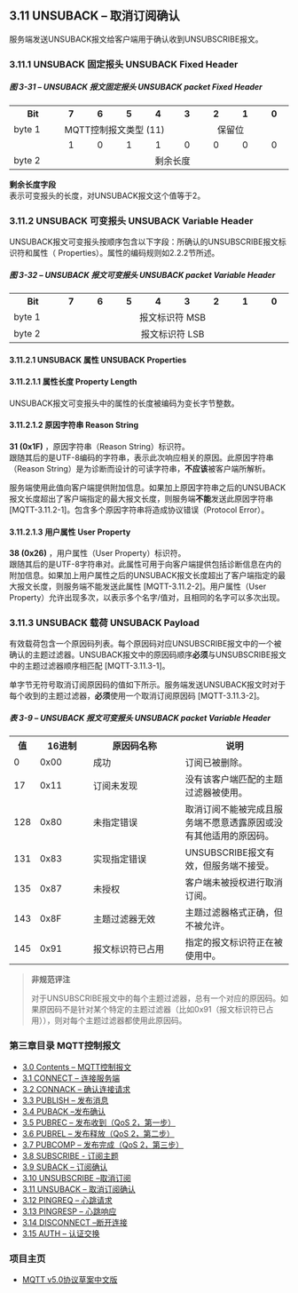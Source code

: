 ## 3.11 UNSUBACK – 取消订阅确认

服务端发送UNSUBACK报文给客户端用于确认收到UNSUBSCRIBE报文。

### 3.11.1 UNSUBACK 固定报头 UNSUBACK Fixed Header

##### 图 3-31 – UNSUBACK 报文固定报头  UNSUBACK packet Fixed Header

<table>
   <tr>
     <th width="95">Bit</th>
     <th width="55">7</th>
     <th width="55">6</th>
     <th width="55">5</th>
     <th width="55">4</th>
     <th width="55">3</th>
     <th width="55">2</th>
     <th width="55">1</th>
     <th width="55">0</th>
   </tr>
   <tr>
     <td>byte 1</td>
     <td colspan="4" align="center">MQTT控制报文类型 (11)</td>
     <td colspan="4" align="center">保留位</td>
   </tr>
   <tr>
       <td></td>
       <td align="center">1</td>
       <td align="center">0</td>
       <td align="center">1</td>
       <td align="center">1</td>
       <td align="center">0</td>
       <td align="center">0</td>
       <td align="center">0</td>
       <td align="center">0</td>
     </tr>
   <tr>
     <td>byte 2</td>
     <td colspan="8" align="center">剩余长度</td>
   </tr>
 </table>

**剩余长度字段**  
表示可变报头的长度，对UNSUBACK报文这个值等于2。

### 3.11.2 UNSUBACK 可变报头 UNSUBACK Variable Header

UNSUBACK报文可变报头按顺序包含以下字段：所确认的UNSUBSCRIBE报文标识符和属性（ Properties）。属性的编码规则如2.2.2节所述。

##### 图 3-32 – UNSUBACK 报文可变报头 UNSUBACK packet Variable Header

<table>
   <tr>
     <th width="95">Bit</th>
     <th width="55">7</th>
     <th width="55">6</th>
     <th width="55">5</th>
     <th width="55">4</th>
     <th width="55">3</th>
     <th width="55">2</th>
     <th width="55">1</th>
     <th width="55">0</th>
   </tr>
   <tr>
     <td>byte 1</td>
     <td colspan="8" align="center">报文标识符 MSB</td>
   </tr>
   <tr>
     <td>byte 2</td>
     <td colspan="8" align="center">报文标识符 LSB</td>
   </tr>
 </table>

#### 3.11.2.1 UNSUBACK 属性 UNSUBACK Properties

#### 3.11.2.1.1 属性长度 Property Length

UNSUBACK报文可变报头中的属性的长度被编码为变长字节整数。

#### 3.11.2.1.2 原因字符串 Reason String

**31 (0x1F)** ，原因字符串（Reason String）标识符。  
跟随其后的是UTF-8编码的字符串，表示此次响应相关的原因。此原因字符串（Reason String）是为诊断而设计的可读字符串，**不应该**被客户端所解析。

服务端使用此值向客户端提供附加信息。如果加上原因字符串之后的UNSUBACK报文长度超出了客户端指定的最大报文长度，则服务端**不能**发送此原因字符串 \[MQTT-3.11.2-1\]。包含多个原因字符串将造成协议错误（Protocol Error）。

#### 3.11.2.1.3 用户属性 User Property

**38 (0x26)** ，用户属性（User Property）标识符。  
跟随其后的是UTF-8字符串对。此属性可用于向客户端提供包括诊断信息在内的附加信息。如果加上用户属性之后的UNSUBACK报文长度超出了客户端指定的最大报文长度，则服务端不能发送此属性 \[MQTT-3.11.2-2\]。用户属性（User Property）允许出现多次，以表示多个名字/值对，且相同的名字可以多次出现。

### 3.11.3 UNSUBACK 载荷 UNSUBACK Payload

有效载荷包含一个原因码列表。每个原因码对应UNSUBSCRIBE报文中的一个被确认的主题过滤器。UNSUBACK报文中的原因码顺序**必须**与UNSUBSCRIBE报文中的主题过滤器顺序相匹配 \[MQTT-3.11.3-1\]。

单字节无符号取消订阅原因码的值如下所示。服务端发送UNSUBACK报文时对于每个收到的主题过滤器，**必须**使用一个取消订阅原因码 \[MQTT-3.11.3-2\]。

##### 表 3-9 – UNSUBACK 报文可变报头 UNSUBACK packet Variable Header

<table>
  <tr>
    <th>值</th>
    <th width="80">16进制</th>
	<th width="150">原因码名称</th>
	<th>说明</th>
  </tr>
  <tr>
    <td>0</td>
    <td>0x00</td>
	<td>成功</td>
	<td>订阅已被删除。</td>
  </tr>
  <tr>
    <td>17</td>
    <td>0x11</td>
	<td>订阅未发现</td>
	<td>没有该客户端匹配的主题过滤器被使用。</td>
  </tr>
  <tr>
    <td>128</td>
    <td>0x80</td>
	<td>未指定错误</td>
	<td>取消订阅不能被完成且服务端不愿意透露原因或没有其他适用的原因码。</td>
  </tr>
  <tr>
    <td>131</td>
    <td>0x83</td>
	<td>实现指定错误</td>
	<td>UNSUBSCRIBE报文有效，但服务端不接受。</td>
  </tr>
  <tr>
    <td>135</td>
    <td>0x87</td>
	<td>未授权</td>
	<td>客户端未被授权进行取消订阅。</td>
  </tr>
  <tr>
    <td>143</td>
    <td>0x8F</td>
	<td>主题过滤器无效</td>
	<td>主题过滤器格式正确，但不被允许。</td>
  </tr>
  <tr>
    <td>145</td>
    <td>0x91</td>
	<td>报文标识符已占用</td>
	<td>指定的报文标识符正在被使用中。</td>
  </tr>
</table>

> **非规范评注**
>
> 对于UNSUBSCRIBE报文中的每个主题过滤器，总有一个对应的原因码。如果原因码不是针对某个特定的主题过滤器（比如0x91（报文标识符已占用）），则对每个主题过滤器都使用此原因码。


### 第三章目录 MQTT控制报文

- [3.0 Contents – MQTT控制报文](03-ControlPackets.md)
- [3.1 CONNECT – 连接服务端](0301-CONNECT.md)
- [3.2 CONNACK – 确认连接请求](0302-CONNACK.md)
- [3.3 PUBLISH – 发布消息](0303-PUBLISH.md)
- [3.4 PUBACK –发布确认](0304-PUBACK.md)
- [3.5 PUBREC – 发布收到（QoS 2，第一步）](0305-PUBREC.md)
- [3.6 PUBREL – 发布释放（QoS 2，第二步）](0306-PUBREL.md)
- [3.7 PUBCOMP – 发布完成（QoS 2，第三步）](0307-PUBCOMP.md)
- [3.8 SUBSCRIBE - 订阅主题](0308-SUBSCRIBE.md)
- [3.9 SUBACK – 订阅确认](0309-SUBACK.md)
- [3.10 UNSUBSCRIBE –取消订阅](0310-UNSUBSCRIBE.md)
- [3.11 UNSUBACK – 取消订阅确认](0311-UNSUBACK.md)
- [3.12 PINGREQ – 心跳请求](0312-PINGREQ.md)
- [3.13 PINGRESP – 心跳响应](0313-PINGRESP.md)
- [3.14 DISCONNECT –断开连接](0314-DISCONNECT.md)
- [3.15 AUTH – 认证交换](0315-AUTH.md)

### 项目主页

- [MQTT v5.0协议草案中文版](https://github.com/hui6075/mqtt_v5)


